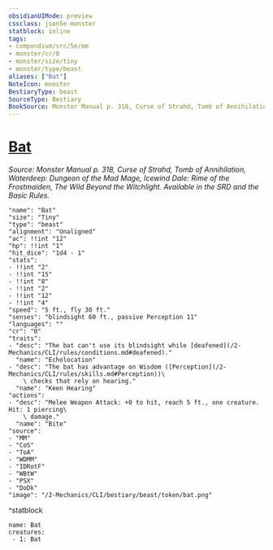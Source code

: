 ```yaml
---
obsidianUIMode: preview
cssclass: json5e-monster
statblock: inline
tags:
- compendium/src/5e/mm
- monster/cr/0
- monster/size/tiny
- monster/type/beast
aliases: ["Bat"]
NoteIcon: monster
BestiaryType: beast
SourceType: Bestiary
BookSource: Monster Manual p. 318, Curse of Strahd, Tomb of Annihilation, Waterdeep: Dungeon of the Mad Mage, Icewind Dale: Rime of the Frostmaiden, The Wild Beyond the Witchlight. Available in the SRD and the Basic Rules.
---
```

# [Bat](2-Mechanics/CLI/bestiary/beast/bat.md)
*Source: Monster Manual p. 318, Curse of Strahd, Tomb of Annihilation, Waterdeep: Dungeon of the Mad Mage, Icewind Dale: Rime of the Frostmaiden, The Wild Beyond the Witchlight. Available in the SRD and the Basic Rules.*  

```statblock
"name": "Bat"
"size": "Tiny"
"type": "beast"
"alignment": "Unaligned"
"ac": !!int "12"
"hp": !!int "1"
"hit_dice": "1d4 - 1"
"stats":
- !!int "2"
- !!int "15"
- !!int "8"
- !!int "2"
- !!int "12"
- !!int "4"
"speed": "5 ft., fly 30 ft."
"senses": "blindsight 60 ft., passive Perception 11"
"languages": ""
"cr": "0"
"traits":
- "desc": "The bat can't use its blindsight while [deafened](/2-Mechanics/CLI/rules/conditions.md#deafened)."
  "name": "Echolocation"
- "desc": "The bat has advantage on Wisdom ([Perception](/2-Mechanics/CLI/rules/skills.md#Perception))\
    \ checks that rely on hearing."
  "name": "Keen Hearing"
"actions":
- "desc": "Melee Weapon Attack: +0 to hit, reach 5 ft., one creature. Hit: 1 piercing\
    \ damage."
  "name": "Bite"
"source":
- "MM"
- "CoS"
- "ToA"
- "WDMM"
- "IDRotF"
- "WBtW"
- "PSX"
- "DoDk"
"image": "/2-Mechanics/CLI/bestiary/beast/token/bat.png"
```
^statblock

```encounter-table
name: Bat
creatures:
 - 1: Bat
```